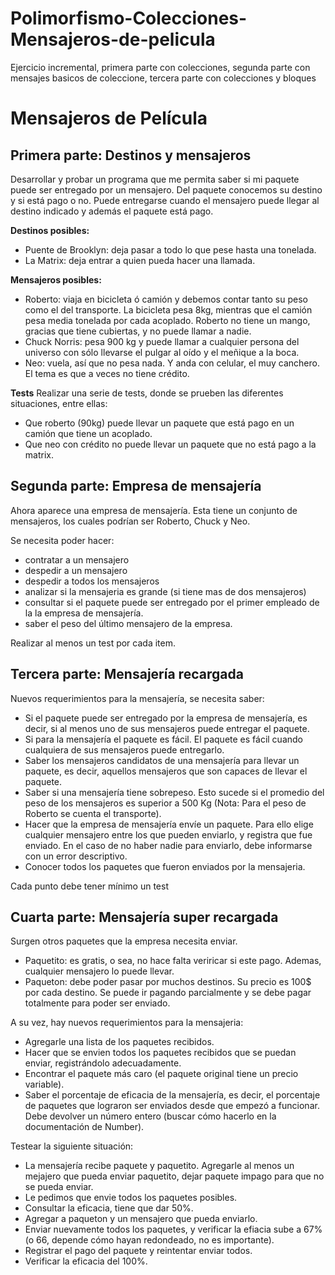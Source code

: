 # Polimorfismo-Colecciones-Mensajeros-de-pelicula
Ejercicio incremental, primera parte con colecciones, segunda parte con mensajes basicos de coleccione, tercera parte con colecciones y bloques

# Mensajeros de Película

## Primera parte: Destinos y mensajeros
Desarrollar y probar un programa que me permita saber si mi paquete puede ser entregado por un mensajero. 
Del paquete conocemos su destino y si está pago o no. Puede entregarse cuando el mensajero puede llegar al destino indicado y además el paquete está pago.

**Destinos posibles:**

- Puente de Brooklyn: deja pasar a todo lo que pese hasta una tonelada.
- La Matrix: deja entrar a quien pueda hacer una llamada.

**Mensajeros posibles:**

- Roberto: viaja en bicicleta ó camión y debemos contar tanto su peso como el del transporte. La bicicleta pesa 8kg, mientras que el camión pesa media tonelada por cada acoplado. Roberto no tiene un mango, gracias que tiene cubiertas, y no puede llamar a nadie.
- Chuck Norris: pesa 900 kg y puede llamar a cualquier persona del universo con sólo llevarse el pulgar al oído y el meñique a la boca.
- Neo: vuela, así que no pesa nada. Y anda con celular, el muy canchero. El tema es que a veces no tiene crédito.

**Tests**
Realizar una serie de tests, donde se prueben las diferentes situaciones, entre ellas:
- Que roberto (90kg) puede llevar un paquete que está pago en un camión que tiene un acoplado.
- Que neo con crédito no puede llevar un paquete que no está pago a la matrix.

## Segunda parte: Empresa de mensajería 
Ahora aparece una empresa de mensajería. Esta tiene un conjunto de mensajeros, los cuales podrían ser Roberto, Chuck y Neo. 

Se necesita poder hacer:
- contratar a un mensajero
- despedir a un mensajero
- despedir a todos los mensajeros
- analizar si la mensajeria es grande (si tiene mas de dos mensajeros)
- consultar si el paquete puede ser entregado por el primer empleado de la la empresa de mensajería. 
- saber el peso del último mensajero de la empresa. 

Realizar al menos un test por cada item.

## Tercera parte: Mensajería  recargada
Nuevos requerimientos para la mensajería, se necesita saber:
- Si el paquete puede ser entregado por la empresa de mensajería, es decir, si al menos uno de sus mensajeros puede entregar el paquete.
- Si para la mensajería el paquete es fácil. El paquete es fácil cuando cualquiera de sus mensajeros puede entregarlo.
- Saber los mensajeros candidatos de una mensajería para llevar un paquete, es decir, aquellos mensajeros que son capaces de llevar el paquete.
- Saber si una mensajería tiene sobrepeso. Esto sucede si el promedio del peso de los mensajeros es superior a 500 Kg (Nota: Para el peso de Roberto se cuenta el transporte).
- Hacer que la empresa de mensajería envíe un paquete. Para ello elige cualquier mensajero entre los que pueden enviarlo, y registra que fue enviado. En el caso de no haber nadie para enviarlo, debe informarse con un error descriptivo.
- Conocer todos los paquetes que fueron enviados por la mensajeria.

Cada punto debe tener mínimo un test

## Cuarta parte: Mensajería super recargada
Surgen otros paquetes que la empresa necesita enviar. 
* Paquetito: es gratis, o sea, no hace falta veriricar si este pago. Ademas, cualquier mensajero lo puede llevar.
* Paqueton: debe poder pasar por muchos destinos. Su precio es 100$ por cada destino. Se puede ir pagando parcialmente y se debe pagar totalmente para poder ser enviado.

A su vez, hay nuevos requerimientos para la mensajeria:
- Agregarle una lista de los paquetes recibidos.
- Hacer que se envien todos los paquetes recibidos que se puedan enviar, registrándolo adecuadamente.
- Encontrar el paquete más caro (el paquete original tiene un precio variable).
- Saber el porcentaje de eficacia de la mensajería, es decir, el porcentaje de paquetes que lograron ser enviados desde que empezó a funcionar. Debe devolver un número entero (buscar cómo hacerlo en la documentación de Number).

Testear la siguiente situación:
- La mensajería recibe paquete y paquetito. Agregarle al menos un mejajero que pueda enviar paquetito, dejar paquete impago para que no se pueda enviar.
- Le pedimos que envie todos los paquetes posibles.
- Consultar la eficacia, tiene que dar 50%.
- Agregar a paqueton y un mensajero que pueda enviarlo. 
- Enviar nuevamente todos los paquetes, y verificar la efiacia sube a 67% (o 66, depende cómo hayan redondeado, no es importante).
- Registrar el pago del paquete y reintentar enviar todos.
- Verificar la eficacia del 100%.
